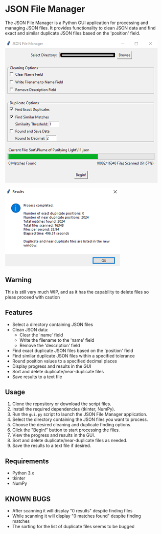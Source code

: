 # JSON File Manager

The JSON File Manager is a Python GUI application for processing and managing JSON files. It provides functionality to clean JSON data and find exact and similar duplicate JSON files based on the 'position' field.

![JSON File Manager Screenshot](JSON_File_Manager.png)

![JSON File Manager Screenshot](JSON_File_Manager_results.png)

## Warning
This is still very much WIP, and as it has the capability to delete files so pleas proceed with caution

## Features

- Select a directory containing JSON files
- Clean JSON data:
  - Clear the 'name' field
  - Write the filename to the 'name' field
  - Remove the 'description' field
- Find exact duplicate JSON files based on the 'position' field
- Find similar duplicate JSON files within a specified tolerance
- Round position values to a specified decimal places
- Display progress and results in the GUI
- Sort and delete duplicate/near-duplicate files
- Save results to a text file

## Usage

1. Clone the repository or download the script files.
2. Install the required dependencies (tkinter, NumPy).
3. Run the `gui.py` script to launch the JSON File Manager application.
4. Select the directory containing the JSON files you want to process.
5. Choose the desired cleaning and duplicate finding options.
6. Click the "Begin!" button to start processing the files.
7. View the progress and results in the GUI.
8. Sort and delete duplicate/near-duplicate files as needed.
9. Save the results to a text file if desired.

## Requirements

- Python 3.x
- tkinter
- NumPy

## KNOWN BUGS

- After scanning it will display "0 results" despite finding files
- While scanning it will display "0 matches found" despite finding matches
- The sorting for the list of duplicate files seems to be bugged